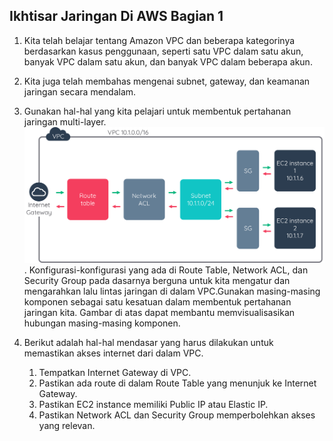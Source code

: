 ## Ikhtisar Jaringan Di AWS Bagian 1

1. Kita telah belajar tentang Amazon VPC dan beberapa kategorinya berdasarkan kasus penggunaan, seperti satu VPC dalam satu akun, banyak VPC dalam satu akun, dan banyak VPC dalam beberapa akun.

2. Kita juga telah membahas mengenai subnet, gateway, dan keamanan jaringan secara mendalam.

3. Gunakan hal-hal yang kita pelajari untuk membentuk pertahanan jaringan multi-layer.
![pertahanan jaringan multi layer](./image/jaringan01.png "pertahanan jaringan multi layer").
Konfigurasi-konfigurasi yang ada di Route Table, Network ACL, dan Security Group pada dasarnya berguna untuk kita mengatur dan mengarahkan lalu lintas jaringan di dalam VPC.Gunakan masing-masing komponen sebagai satu kesatuan dalam membentuk pertahanan jaringan kita. Gambar di atas dapat membantu memvisualisasikan hubungan masing-masing komponen.

4. Berikut adalah hal-hal mendasar yang harus dilakukan untuk memastikan akses internet dari dalam VPC.

    1. Tempatkan Internet Gateway di VPC.
    2. Pastikan ada route di dalam Route Table yang menunjuk ke Internet Gateway.
    3. Pastikan EC2 instance memiliki Public IP atau Elastic IP.
    4. Pastikan Network ACL dan Security Group memperbolehkan akses yang relevan.
